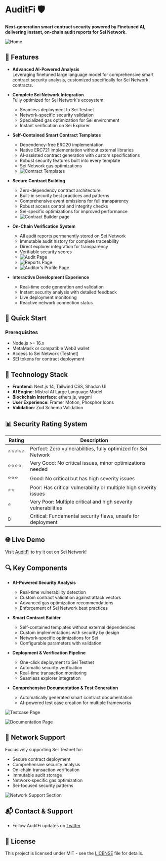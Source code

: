 # AuditFi 🛡️

**Next-generation smart contract security powered by Finetuned AI, delivering instant, on-chain audit reports for Sei Network.**

![Home](https://github.com/user-attachments/assets/58238981-18cb-44d3-85fd-13745c85fc4b)

## 🌟 Features

- **Advanced AI-Powered Analysis**  
  Leveraging finetuned large language model for comprehensive smart contract security analysis, customized specifically for Sei Network contracts.

- **Complete Sei Network Integration**  
  Fully optimized for Sei Network's ecosystem:
  - Seamless deployment to Sei Testnet
  - Network-specific security validation
  - Specialized gas optimization for Sei environment
  - Instant verification on Sei Explorer
  

- **Self-Contained Smart Contract Templates**
  - Dependency-free ERC20 implementation
  - Native ERC721 implementation without external libraries
  - AI-assisted contract generation with custom specifications
  - Robust security features built into every template
  - Sei Network gas optimizations
  - ![Contract Templates](https://github.com/user-attachments/assets/221043e9-9ffc-4061-ab10-678f21bb26fd)

- **Secure Contract Building**
  - Zero-dependency contract architecture
  - Built-in security best practices and patterns
  - Comprehensive event emissions for full transparency
  - Robust access control and integrity checks
  - Sei-specific optimizations for improved performance
  - ![Contract Builder page](https://github.com/user-attachments/assets/dfb441d3-b03e-4276-ab91-b610a223e3c1)

- **On-Chain Verification System**  
  - All audit reports permanently stored on Sei Network
  - Immutable audit history for complete traceability
  - Direct explorer integration for transparency
  - Verifiable security scores
  - ![Audit Page](https://github.com/user-attachments/assets/7f8f3281-bb6c-4967-a35c-1d9d83b42d86)
  - ![Reports Page](https://github.com/user-attachments/assets/c7be0cb1-8b42-4f6b-b0c5-90ab7e8326b0)
  - ![Auditor's Profile Page](https://github.com/user-attachments/assets/3df03aae-f996-41bd-8a2c-c8ecaa6b5685)


- **Interactive Development Experience**
  - Real-time code generation and validation
  - Instant security analysis with detailed feedback
  - Live deployment monitoring
  - Reactive network connection status

## 🚀 Quick Start

### Prerequisites
- Node.js >= 16.x
- MetaMask or compatible Web3 wallet
- Access to Sei Network (Testnet)
- SEI tokens for contract deployment

## 🔧 Technology Stack

- **Frontend**: Next.js 14, Tailwind CSS, Shadcn UI
- **AI Engine**: Mistral AI Large Language Model
- **Blockchain Interface**: ethers.js, wagmi
- **User Experience**: Framer Motion, Phosphor Icons
- **Validation**: Zod Schema Validation

## 📊 Security Rating System

| Rating | Description |
|--------|-------------|
| ⭐⭐⭐⭐⭐ | Perfect: Zero vulnerabilities, fully optimized for Sei Network |
| ⭐⭐⭐⭐ | Very Good: No critical issues, minor optimizations needed |
| ⭐⭐⭐ | Good: No critical but has high severity issues |
| ⭐⭐ | Poor: Has critical vulnerability or multiple high severity issues |
| ⭐ | Very Poor: Multiple critical and high severity vulnerabilities |
| 0 | Critical: Fundamental security flaws, unsafe for deployment |

## 🌐 Live Demo
Visit [AuditFi](https://auditfi-sei.netlify.app/) to try it out on Sei Network!

## 🔍 Key Components

- **AI-Powered Security Analysis**
  - Real-time vulnerability detection
  - Custom contract validation against attack vectors
  - Advanced gas optimization recommendations
  - Enforcement of Sei Network best practices

- **Smart Contract Builder**
  - Self-contained templates without external dependencies
  - Custom implementations with security by design
  - Network-specific optimizations for Sei
  - Configurable parameters with validation

- **Deployment & Verification Pipeline**
  - One-click deployment to Sei Testnet
  - Automatic security verification
  - Real-time transaction monitoring
  - Seamless explorer integration

- **Comprehensive Documentation & Test Generation**
  - Automatically generated smart contract documentation
  - AI-powered test case creation for multiple frameworks

![Testcase Page](https://github.com/user-attachments/assets/09a7c78d-7980-436c-8b34-b416b1186ff6)

![Documentation Page](https://github.com/user-attachments/assets/75065e6a-79fe-448f-a94b-f4a39734eaf1)

## 🔗 Network Support

Exclusively supporting Sei Testnet for:
- Secure contract deployment
- Comprehensive security analysis
- On-chain transaction verification
- Immutable audit storage
- Network-specific gas optimization
- Sei-focused security patterns

![Network Support Section](https://github.com/user-attachments/assets/9f2955c2-4a91-4c67-ac38-7ead1daaaf67)
 
## 📬 Contact & Support

- Follow AuditFi updates on [Twitter](https://x.com/AuditFi_ai)

## 📄 License

This project is licensed under MIT - see the [LICENSE](LICENSE) file for details.
